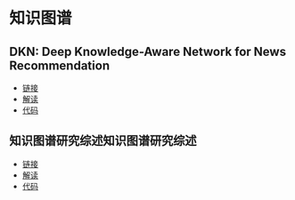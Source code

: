 # 知识图谱

## DKN: Deep Knowledge-Aware Network for News Recommendation

* [链接](https://arxiv.org/abs/1801.08284v2)
* [解读](https://github.com/pizzaonline/Knowledge-Graph/blob/master/DKN%20Deep%20Knowledge-Aware%20Network%20-%203.0.pptx)
* [代码]()

##  知识图谱研究综述知识图谱研究综述 

* [链接]()
* [解读]()
* [代码]()

